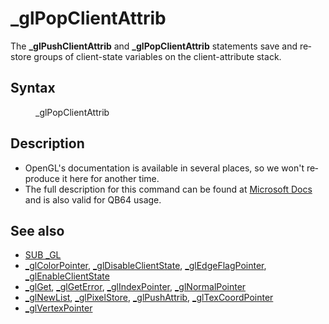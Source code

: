 <style>pre.codeide, pre.outputfixed, .outputcrt0 { background-color: #000 !important; color: #FFF !important; }</style><!DOCTYPE html>
<html class="client-nojs" dir="ltr" lang="en">
<head>
<title>_glPopClientAttrib - QB64 Phoenix Edition Wiki</title>
</head>
<body class="mediawiki ltr sitedir-ltr mw-hide-empty-elt ns-0 ns-subject page-GlPopClientAttrib rootpage-GlPopClientAttrib skin-vector action-view skin-vector-legacy vector-feature-language-in-header-enabled vector-feature-language-in-main-page-header-disabled vector-feature-language-alert-in-sidebar-disabled vector-feature-sticky-header-disabled vector-feature-sticky-header-edit-disabled vector-feature-table-of-contents-disabled vector-feature-visual-enhancement-next-disabled">
<div class="mw-body" id="content" role="main">
<a id="top"></a>
<h1 class="firstHeading mw-first-heading" id="firstHeading">_glPopClientAttrib</h1>
<div class="vector-body" id="bodyContent">
<div class="mw-body-content mw-content-ltr" dir="ltr" id="mw-content-text" lang="en"><div class="mw-parser-output"><p>The <b>_glPushClientAttrib</b> and <b>_glPopClientAttrib</b> statements save and restore groups of client-state variables on the client-attribute stack.
</p>
<h2><span class="mw-headline" id="Syntax">Syntax</span></h2>
<dl><dd><a class="mw-selflink selflink">_glPopClientAttrib</a></dd></dl>
<p>
</p>
<h2><span class="mw-headline" id="Description">Description</span></h2>
<ul><li>OpenGL's documentation is available in several places, so we won't reproduce it here for another time.</li>
<li>The full description for this command can be found at <a class="external text" href="https://learn.microsoft.com/en-us/windows/win32/opengl/glpopclientattrib" rel="nofollow">Microsoft Docs</a> and is also valid for QB64 usage.</li></ul>
<p>
</p>
<h2><span class="mw-headline" id="See_also">See also</span></h2>
<ul><li><a href="GL" title="GL">SUB _GL</a></li>
<li><a href="GlColorPointer" title="GlColorPointer">_glColorPointer</a>, <a href="GlDisableClientState" title="GlDisableClientState">_glDisableClientState</a>, <a href="GlEdgeFlagPointer" title="GlEdgeFlagPointer">_glEdgeFlagPointer</a>, <a href="GlEnableClientState" title="GlEnableClientState">_glEnableClientState</a></li>
<li><a class="external text" href="https://learn.microsoft.com/en-us/windows/win32/opengl/glgetbooleanv--glgetdoublev--glgetfloatv--glgetintegerv" rel="nofollow">_glGet</a>, <a href="GlGetError" title="GlGetError">_glGetError</a>, <a href="GlIndexPointer" title="GlIndexPointer">_glIndexPointer</a>, <a href="GlNormalPointer" title="GlNormalPointer">_glNormalPointer</a></li>
<li><a href="GlNewList" title="GlNewList">_glNewList</a>, <a class="external text" href="https://learn.microsoft.com/en-us/windows/win32/opengl/glpixelstore-functions" rel="nofollow">_glPixelStore</a>, <a href="GlPushAttrib" title="GlPushAttrib">_glPushAttrib</a>, <a href="GlTexCoordPointer" title="GlTexCoordPointer">_glTexCoordPointer</a></li>
<li><a href="GlVertexPointer" title="GlVertexPointer">_glVertexPointer</a></li></ul>
<p>
</p>
<!-- 
NewPP limit report
Cached time: 20240714212334
Cache expiry: 86400
Reduced expiry: false
Complications: [show‐toc]
CPU time usage: 0.013 seconds
Real time usage: 0.018 seconds
Preprocessor visited node count: 13/1000000
Post‐expand include size: 545/2097152 bytes
Template argument size: 0/2097152 bytes
Highest expansion depth: 3/100
Expensive parser function count: 0/100
Unstrip recursion depth: 0/20
Unstrip post‐expand size: 0/5000000 bytes
-->
<!--
Transclusion expansion time report (%,ms,calls,template)
100.00%    8.354      1 -total
 27.36%    2.286      1 Template:PageSyntax
 24.61%    2.056      1 Template:PageNavigation
 22.55%    1.884      1 Template:PageDescription
 21.36%    1.784      1 Template:PageSeeAlso
-->
<!-- Saved in parser cache with key qb64pnix_mw19894-mwmb_:pcache:idhash:1025-0!canonical and timestamp 20240714212334 and revision id 6981.
 -->
</div>
</div>
</div>
</div>
</body>
</html>